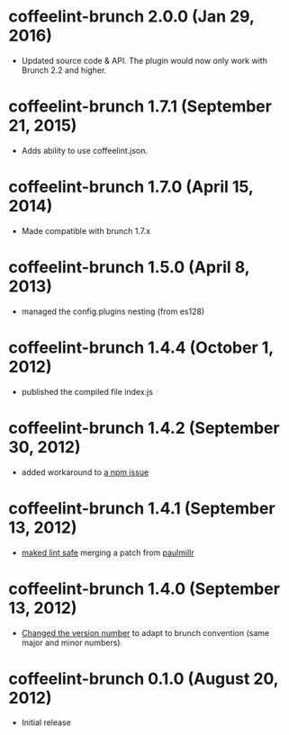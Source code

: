 # coffeelint-brunch 2.0.0 (Jan 29, 2016)
* Updated source code & API. The plugin would now only work with Brunch 2.2 and higher.

# coffeelint-brunch 1.7.1 (September 21, 2015)
* Adds ability to use coffeelint.json.

# coffeelint-brunch 1.7.0 (April 15, 2014)
* Made compatible with brunch 1.7.x

# coffeelint-brunch 1.5.0 (April 8, 2013)
* managed the config.plugins nesting (from es128)

# coffeelint-brunch 1.4.4 (October 1, 2012)
* published the compiled file index.js

# coffeelint-brunch 1.4.2 (September 30, 2012)
* added workaround to [a npm issue](https://github.com/ilkosta/coffeelint-brunch/issues/5)

# coffeelint-brunch 1.4.1 (September 13, 2012)
* [maked lint safe](https://github.com/ilkosta/coffeelint-brunch/commit/bb41fd0dea5c3204bfa7b43f3594abdfd2aff72b) merging a patch from [paulmillr](https://github.com/paulmillr)

# coffeelint-brunch 1.4.0 (September 13, 2012)
* [Changed the version number](https://github.com/ilkosta/coffeelint-brunch/issues/3) to adapt to brunch convention (same major and minor numbers)

# coffeelint-brunch 0.1.0 (August 20, 2012)
* Initial release
